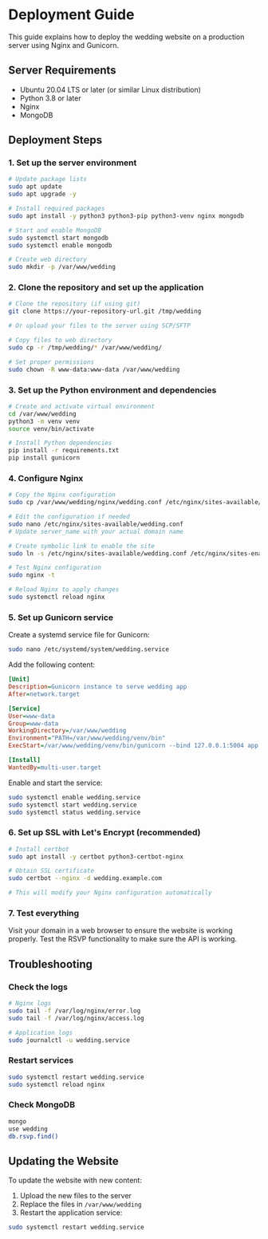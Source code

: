 # Deployment Guide

This guide explains how to deploy the wedding website on a production server using Nginx and Gunicorn.

## Server Requirements

- Ubuntu 20.04 LTS or later (or similar Linux distribution)
- Python 3.8 or later
- Nginx
- MongoDB

## Deployment Steps

### 1. Set up the server environment

```bash
# Update package lists
sudo apt update
sudo apt upgrade -y

# Install required packages
sudo apt install -y python3 python3-pip python3-venv nginx mongodb

# Start and enable MongoDB
sudo systemctl start mongodb
sudo systemctl enable mongodb

# Create web directory
sudo mkdir -p /var/www/wedding
```

### 2. Clone the repository and set up the application

```bash
# Clone the repository (if using git)
git clone https://your-repository-url.git /tmp/wedding

# Or upload your files to the server using SCP/SFTP

# Copy files to web directory
sudo cp -r /tmp/wedding/* /var/www/wedding/

# Set proper permissions
sudo chown -R www-data:www-data /var/www/wedding
```

### 3. Set up the Python environment and dependencies

```bash
# Create and activate virtual environment
cd /var/www/wedding
python3 -m venv venv
source venv/bin/activate

# Install Python dependencies
pip install -r requirements.txt
pip install gunicorn
```

### 4. Configure Nginx

```bash
# Copy the Nginx configuration
sudo cp /var/www/wedding/nginx/wedding.conf /etc/nginx/sites-available/wedding.conf

# Edit the configuration if needed
sudo nano /etc/nginx/sites-available/wedding.conf
# Update server_name with your actual domain name

# Create symbolic link to enable the site
sudo ln -s /etc/nginx/sites-available/wedding.conf /etc/nginx/sites-enabled/

# Test Nginx configuration
sudo nginx -t

# Reload Nginx to apply changes
sudo systemctl reload nginx
```

### 5. Set up Gunicorn service

Create a systemd service file for Gunicorn:

```bash
sudo nano /etc/systemd/system/wedding.service
```

Add the following content:

```ini
[Unit]
Description=Gunicorn instance to serve wedding app
After=network.target

[Service]
User=www-data
Group=www-data
WorkingDirectory=/var/www/wedding
Environment="PATH=/var/www/wedding/venv/bin"
ExecStart=/var/www/wedding/venv/bin/gunicorn --bind 127.0.0.1:5004 app:app

[Install]
WantedBy=multi-user.target
```

Enable and start the service:

```bash
sudo systemctl enable wedding.service
sudo systemctl start wedding.service
sudo systemctl status wedding.service
```

### 6. Set up SSL with Let's Encrypt (recommended)

```bash
# Install certbot
sudo apt install -y certbot python3-certbot-nginx

# Obtain SSL certificate
sudo certbot --nginx -d wedding.example.com

# This will modify your Nginx configuration automatically
```

### 7. Test everything

Visit your domain in a web browser to ensure the website is working properly. Test the RSVP functionality to make sure the API is working.

## Troubleshooting

### Check the logs

```bash
# Nginx logs
sudo tail -f /var/log/nginx/error.log
sudo tail -f /var/log/nginx/access.log

# Application logs
sudo journalctl -u wedding.service
```

### Restart services

```bash
sudo systemctl restart wedding.service
sudo systemctl reload nginx
```

### Check MongoDB

```bash
mongo
use wedding
db.rsvp.find()
```

## Updating the Website

To update the website with new content:

1. Upload the new files to the server
2. Replace the files in `/var/www/wedding`
3. Restart the application service:

```bash
sudo systemctl restart wedding.service
```
